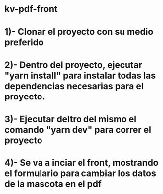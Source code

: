 # kv-pdf-front

# 1)- Clonar el proyecto con su medio preferido
# 2)- Dentro del proyecto, ejecutar "yarn install" para instalar todas las dependencias necesarias para el proyecto.
# 3)- Ejecutar deltro del mismo el comando "yarn dev" para correr el proyecto
# 4)- Se va a inciar el front, mostrando el formulario para cambiar los datos de la mascota en el pdf
  
